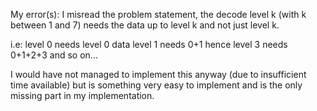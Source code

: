 
My error(s):
I misread the problem statement, the decode level k (with k between 1 and 7) needs the data up to level k and not just level k.

i.e: level 0 needs level 0 data
      level 1 needs 0+1
      hence level 3 needs 0+1+2+3
      and so on...

I would have not managed to implement this anyway (due to insufficient time available) but is something very easy to implement and is the only missing part in my implementation.
